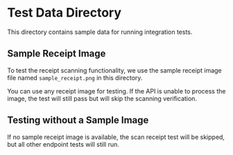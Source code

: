 # Test Data Directory

This directory contains sample data for running integration tests.

## Sample Receipt Image

To test the receipt scanning functionality, we use the sample receipt image file named `sample_receipt.png` in this directory.

You can use any receipt image for testing. If the API is unable to process the image, the test will still pass but will skip the scanning verification.

## Testing without a Sample Image

If no sample receipt image is available, the scan receipt test will be skipped, but all other endpoint tests will still run.
